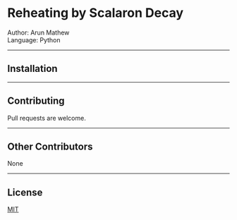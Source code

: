 # Reheating by Scalaron Decay
Author: Arun Mathew <br/>
Language: Python

-------------------------------------------------------------------------------------
## Installation

-------------------------------------------------------------------------------------
## Contributing
Pull requests are welcome. 

-------------------------------------------------------------------------------------
## Other Contributors
None

-------------------------------------------------------------------------------------
## License
[MIT](https://choosealicense.com/licenses/mit/)